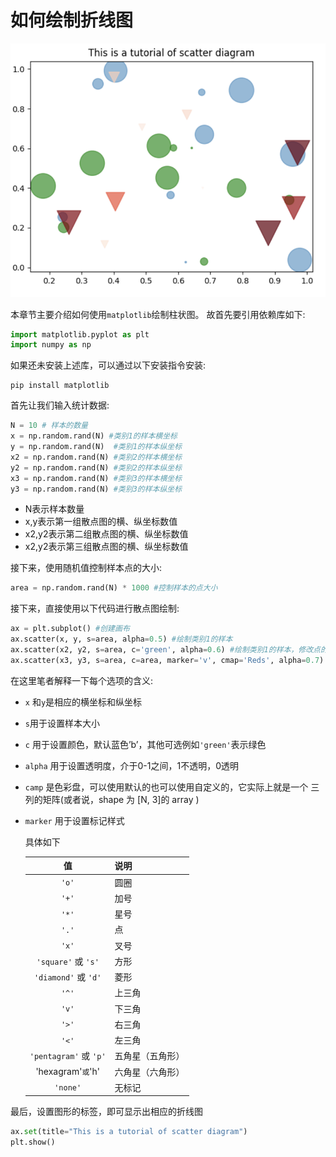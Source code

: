 # 如何绘制折线图

<div align=center><img  src ="../imgs/category/scatter_matplotlab.jpg"/></div>

本章节主要介绍如何使用`matplotlib`绘制柱状图。 故首先要引用依赖库如下:

```python
import matplotlib.pyplot as plt
import numpy as np
```

如果还未安装上述库，可以通过以下安装指令安装:

```shell
pip install matplotlib
```

首先让我们输入统计数据:

```python
N = 10 # 样本的数量
x = np.random.rand(N) #类别1的样本横坐标
y = np.random.rand(N)  #类别1的样本纵坐标
x2 = np.random.rand(N) #类别2的样本横坐标
y2 = np.random.rand(N) #类别2的样本纵坐标
x3 = np.random.rand(N) #类别3的样本横坐标
y3 = np.random.rand(N) #类别3的样本纵坐标
```

- N表示样本数量
- x,y表示第一组散点图的横、纵坐标数值
- x2,y2表示第二组散点图的横、纵坐标数值
- x2,y2表示第三组散点图的横、纵坐标数值

接下来，使用随机值控制样本点的大小:

```python
area = np.random.rand(N) * 1000 #控制样本的点大小
```

接下来，直接使用以下代码进行散点图绘制:

```python
ax = plt.subplot() #创建画布
ax.scatter(x, y, s=area, alpha=0.5) #绘制类别1的样本
ax.scatter(x2, y2, s=area, c='green', alpha=0.6) #绘制类别1的样本，修改点的颜色
ax.scatter(x3, y3, s=area, c=area, marker='v', cmap='Reds', alpha=0.7)  # 更换标记样式，另一种颜色的样式
```

在这里笔者解释一下每个选项的含义:

- `x` 和`y`是相应的横坐标和纵坐标

- `s`用于设置样本大小

- `c` 用于设置颜色，默认蓝色’b’，其他可选例如`'green'`表示绿色

- `alpha` 用于设置透明度，介于0-1之间，1不透明，0透明

- `camp` 是色彩盘，可以使用默认的也可以使用自定义的，它实际上就是一个 三列的矩阵(或者说，shape 为 [N, 3]的 array )

- `marker` 用于设置标记样式

  具体如下

  |           值           | 说明             |
  | :--------------------: | ---------------- |
  |         `'o'`          | 圆圈             |
  |         `'+'`          | 加号             |
  |         `'*'`          | 星号             |
  |         `'.'`          | 点               |
  |         `'x'`          | 叉号             |
  |  `'square'` 或 `'s'`   | 方形             |
  |  `'diamond'` 或 `'d'`  | 菱形             |
  |         `'^'`          | 上三角           |
  |         `'v'`          | 下三角           |
  |         `'>'`          | 右三角           |
  |         `'<'`          | 左三角           |
  | `'pentagram'` 或 `'p'` | 五角星（五角形） |
  |  'hexagram'` 或 `'h'   | 六角星（六角形） |
  |        `'none'`        | 无标记           |

最后，设置图形的标签，即可显示出相应的折线图

```python
ax.set(title="This is a tutorial of scatter diagram")
plt.show()
```

